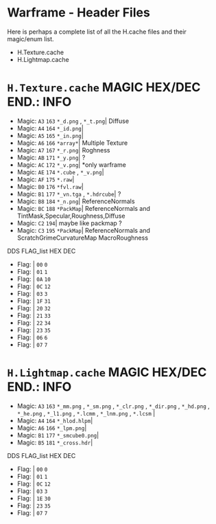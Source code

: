 # Warframe - Header Files
Here is perhaps a complete list of all the H.cache files and their magic/enum list. 
- H.Texture.cache 
- H.Lightmap.cache
  
# `H.Texture.cache` MAGIC HEX/DEC END.: INFO

* Magic: `A3`  `163` `*_d.png` , `*_t.png`|	Diffuse
* Magic: `A4`  `164` `*_id.png`|
* Magic: `A5`  `165` `*_in.png`|	
* Magic: `A6`  `166` `*array*`|	Multiple Texture
* Magic: `A7`  `167` `*_r.png`|	Roghness
* Magic: `AB`  `171` `*_y.png`|	?
* Magic: `AC`  `172` `*_v.png`|	*only warframe
* Magic: `AE`  `174` `*.cube` , `*_v.png`|	
* Magic: `AF`  `175` `*.raw`|	
* Magic: `B0`  `176` `*fvl.raw`|	
* Magic: `B1`  `177` `*_vn.tga` , `*.hdrcube`|	?
* Magic: `B8`  `184` `*_n.png`|	ReferenceNormals
* Magic: `BC`  `188` `*PackMap`|	ReferenceNormals and TintMask,Specular,Roughness,Diffuse
* Magic: `C2`  `194`|	maybe like packmap ?
* Magic: `C3`  `195` `*PackMap`|	ReferenceNormals and ScratchGrimeCurvatureMap MacroRoughness

 DDS FLAG_list	HEX DEC	

* Flag:	|	`00` `0`
* Flag:	|	`01` `1`
* Flag:	|	`0A` `10`
* Flag:	|	`0C` `12`
* Flag:	|	`03` `3`
* Flag:	|	`1F` `31`
* Flag:	|	`20` `32`
* Flag:	|	`21` `33`
* Flag:	|	`22` `34`
* Flag:	|	`23` `35`
* Flag:	|	`06` `6`
* Flag:	| `07` `7`

# `H.Lightmap.cache` MAGIC HEX/DEC END.: INFO

* Magic: `A3`  `163` `*_mm.png` , `*_sm.png` , `*_clr.png` , `*_dir.png` , `*_hd.png` , `*_he.png` , `*_l1.png` , `*.lcmm` , `*_lnm.png` , `*.lcsm` |
* Magic: `A4`  `164` `*_hlod.hlpm`|
* Magic: `A6`  `166` `*_lpm.png`|
* Magic: `B1`  `177` `*_smcube0.png`|
* Magic: `B5`  `181` `*_cross.hdr`|

DDS FLAG_list	HEX DEC	

* Flag:	|	`00` `0`
* Flag:	|	`01` `1`
* Flag:	|	`0C` `12`
* Flag:	|	`03` `3`
* Flag:	|	`1E` `30`
* Flag:	|	`23` `35`
* Flag:	| `07` `7`
